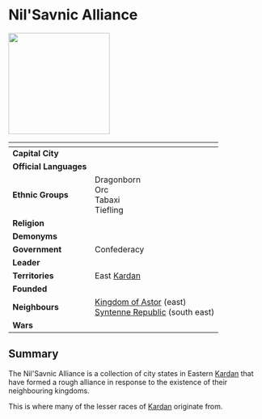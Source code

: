 # Nil'Savnic Alliance

<img src="../../../images/civilisations/nilsavnic-alliance.png" height="200" />

| []() | |
| --- | --- |
| **Capital City** | |
| **Official Languages** ||
| **Ethnic Groups** | Dragonborn<br />Orc<br />Tabaxi<br />Tiefling |
| **Religion** | |
| **Demonyms** | |
| **Government** | Confederacy |
| **Leader** | |
| **Territories** | East [Kardan](../../places/continents/kardan.md) |
| **Founded** | |
| **Neighbours** | [Kingdom of Astor](../kingdom-of-astor/kingdom-of-astor.md) (east)<br />[Syntenne Republic](../syntenne-republic/syntenne-republic.md) (south east) |
| **Wars** | |

## Summary

The Nil'Savnic Alliance is a collection of city states in Eastern [Kardan](../../places/continents/kardan.md) that have formed a rough alliance in response to the existence of their neighbouring kingdoms.

This is where many of the lesser races of [Kardan](../../places/continents/kardan.md) originate from.
